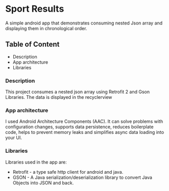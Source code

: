 # Sport Results
A simple android app that demonstrates consuming nested Json array and displaying them in chronological order.

## Table of Content
- Description
- App architecture
- Libraries

### Description

This project consumes a nested json array using Retrofit 2 and Gson Libraries. The data is displayed in the recyclerview 

### App architecture

I used Android Architecture Components (AAC). It can solve problems with configuration changes, supports data persistence, reduces boilerplate code, helps to prevent memory leaks and simplifies async data loading into your UI.


### Libraries

Libraries used in the app are:

  - Retrofit - a type safe http client for android and java.
  - GSON - A Java serialization/deserialization library to convert Java Objects into JSON and back.
